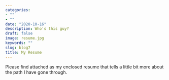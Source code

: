 ```yaml
---
categories:
- ""
- ""
date: "2020-10-16"
description: Who's this guy?
draft: false
image: resume.jpg
keywords: ""
slug: blog7
title: My Resume
---
```


Please find attached as my enclosed resume that tells a little bit more about the path I have gone through.

